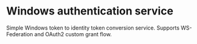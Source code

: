 # Windows authentication service

Simple Windows token to identity token conversion service. Supports WS-Federation and OAuth2 custom grant flow.